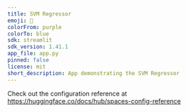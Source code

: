 ```yaml
---
title: SVM Regressor
emoji: 🚀
colorFrom: purple
colorTo: blue
sdk: streamlit
sdk_version: 1.41.1
app_file: app.py
pinned: false
license: mit
short_description: App demonstrating the SVM Regressor
---
```


Check out the configuration reference at https://huggingface.co/docs/hub/spaces-config-reference
